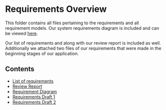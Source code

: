 # Requirements Overview

This folder contains all files pertaining to the requirements and all requirement models. Our system requirements diagram is included and can be viewed [here](https://github.com/SOFE2720/Group-40--Smartshop/blob/main/Requirements/requirement%20diagram.png).

Our list of requirements and along with our review report is included as well. Additionally we attached two files of our requirements that were made in the beginning stages of our application. 

## Contents

* [List of requirements](https://github.com/SOFE2720/Group-40--Smartshop/blob/main/Requirements/List_of_Requirements.pdf)
* [Review Report](https://github.com/SOFE2720/Group-40--Smartshop/blob/main/Requirements/ReviewReport.pdf)
* [Requirement Diagram](https://github.com/SOFE2720/Group-40--Smartshop/blob/main/Requirements/requirement%20diagram.png)
* [Requirements Draft 1](https://github.com/SOFE2720/Group-40--Smartshop/blob/main/Requirements/requirements-1.png)
* [Requirements Draft 2](https://github.com/SOFE2720/Group-40--Smartshop/blob/main/Requirements/requirements-2.png)




